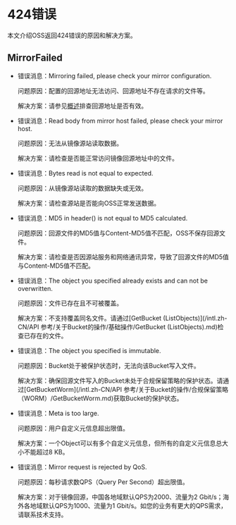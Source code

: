 # 424错误

本文介绍OSS返回424错误的原因和解决方案。

## MirrorFailed

-   错误消息：Mirroring failed, please check your mirror configuration.

    问题原因：配置的回源地址无法访问、回源地址不存在请求的文件等。

    解决方案：请参见[概述](/intl.zh-CN/控制台用户指南/存储空间管理/基础设置/设置回源规则.md)排查回源地址是否有效。

-   错误消息：Read body from mirror host failed, please check your mirror host.

    问题原因：无法从镜像源站读取数据。

    解决方案：请检查是否能正常访问镜像回源地址中的文件。

-   错误消息：Bytes read is not equal to expected.

    问题原因：从镜像源站读取的数据缺失或无效。

    解决方案：请检查源站是否能向OSS正常发送数据。

-   错误消息：MD5 in header\(\) is not equal to MD5 calculated.

    问题原因：回源文件的MD5值与Content-MD5值不匹配，OSS不保存回源文件。

    解决方案：请检查是否因源站服务和网络通讯异常，导致了回源文件的MD5值与Content-MD5值不匹配。

-   错误消息：The object you specified already exists and can not be overwritten.

    问题原因：文件已存在且不可被覆盖。

    解决方案：不支持覆盖同名文件。请通过[GetBucket \(ListObjects\)](/intl.zh-CN/API 参考/关于Bucket的操作/基础操作/GetBucket (ListObjects).md)检查已存在的文件。

-   错误消息：The object you specified is immutable.

    问题原因：Bucket处于被保护状态时，无法向该Bucket写入文件。

    解决方案：确保回源文件写入的Bucket未处于合规保留策略的保护状态。请通过[GetBucketWorm](/intl.zh-CN/API 参考/关于Bucket的操作/合规保留策略（WORM）/GetBucketWorm.md)获取Bucket的保护状态。

-   错误消息：Meta is too large.

    问题原因：用户自定义元信息超出限值。

    解决方案：一个Object可以有多个自定义元信息，但所有的自定义元信息总大小不能超过8 KB。

-   错误消息：Mirror request is rejected by QoS.

    问题原因：每秒请求数QPS（Query Per Second）超出限值。

    解决方案：对于镜像回源，中国各地域默认QPS为2000、流量为2 Gbit/s；海外各地域默认QPS为1000、流量为1 Gbit/s。如您的业务有更大的QPS需求，请联系技术支持。


